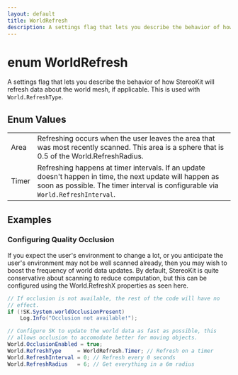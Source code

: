 ```yaml
---
layout: default
title: WorldRefresh
description: A settings flag that lets you describe the behavior of how StereoKit will refresh data about the world mesh, if applicable. This is used with World.RefreshType.
---
```

# enum WorldRefresh

A settings flag that lets you describe the behavior of how
StereoKit will refresh data about the world mesh, if applicable. This
is used with `World.RefreshType`.




## Enum Values

|  |  |
|--|--|
|Area|Refreshing occurs when the user leaves the area that was most recently scanned. This area is a sphere that is 0.5 of the World.RefreshRadius.|
|Timer|Refreshing happens at timer intervals. If an update doesn't happen in time, the next update will happen as soon as possible. The timer interval is configurable via `World.RefreshInterval`.|



## Examples

### Configuring Quality Occlusion

If you expect the user's environment to change a lot, or you
anticipate the user's environment may not be well scanned already,
then you may wish to boost the frequency of world data updates. By
default, StereoKit is quite conservative about scanning to reduce
computation, but this can be configured using the World.RefreshX
properties as seen here.

```csharp
// If occlusion is not available, the rest of the code will have no
// effect.
if (!SK.System.worldOcclusionPresent)
	Log.Info("Occlusion not available!");

// Configure SK to update the world data as fast as possible, this
// allows occlusion to accomodate better for moving objects.
World.OcclusionEnabled = true;
World.RefreshType     = WorldRefresh.Timer; // Refresh on a timer
World.RefreshInterval = 0; // Refresh every 0 seconds
World.RefreshRadius   = 6; // Get everything in a 6m radius
```

